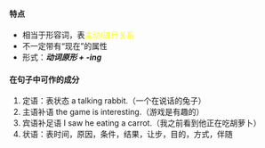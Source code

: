 #### 特点
* 相当于形容词，表<font color="#ffff00">主动/进行关系</font>
* 不一定带有“现在”的属性
* 形式：***动词原形 + -ing***
#### 在句子中可作的成分
1. 定语：表状态
   a talking rabbit.（一个在说话的兔子）
2. 主语补语
   the game is interesting.（游戏是有趣的）
3. 宾语补足语
   I saw he eating a carrot.（我之前看到他正在吃胡萝卜）
4. 状语：表时间，原因，条件，结果，让步，目的，方式，伴随